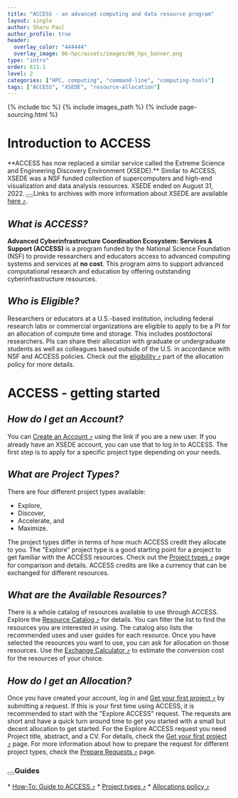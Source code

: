 ```yaml
---
title: "ACCESS - an advanced computing and data resource program"
layout: single
author: Sharu Paul
author_profile: true
header:
  overlay_color: "444444"
  overlay_image: 06-hpc/assets/images/06_hpc_banner.png
type: "intro"
order: 611.1
level: 2
categories: ["HPC, computing", "command-line", "computing-tools"]
tags: ["ACCESS", "XSEDE", "resource-allocation"]
---
```


{% include toc %}
{% include images_path %}
{% include page-sourcing.html %}


# Introduction to ACCESS

<div class="warning" markdown="1">
**ACCESS has now replaced a similar service called the Extreme Science and Engineering Discovery Environment (XSEDE).** Similar to ACCESS, XSEDE was a NSF funded collection of supercomputers and high-end visualization and data analysis resources. XSEDE ended on August 31, 2022. <base class="mb">
<button class="btn more mr"></button>Links to archives with more information about XSEDE are available <a href="https://portal.xsede.org/#/guest" target="_blank">here ⤴</a>.
</div>

## *What is ACCESS?*

**Advanced Cyberinfrastructure Coordination Ecosystem: Services & Support (ACCESS)** is a program funded by the National Science Foundation (NSF) to provide researchers and educators access to advanced computing systems and services at <b>no cost</b>. This program aims to support advanced computational research and education by offering outstanding cyberinfrastructure resources.


## *Who is Eligible?*

Researchers or educators at a U.S.-based institution, including federal research labs or commercial organizations are eligible to apply to be a PI for an allocation of compute time and storage. This includes postdoctoral researchers. PIs can share their allocation with graduate or undergraduate students as well as colleagues based outside of the U.S. in accordance with NSF and ACCESS policies. Check out the <a href="https://allocations.access-ci.org/allocations-policy#eligibility" target="_blank">eligibility ⤴</a> part of the allocation policy for more details.


# ACCESS - getting started

## *How do I get an Account?*

You can <a href="https://operations.access-ci.org/identity/new-user" target="_blank">Create an Account ⤴</a> using the link if you are a new user. If you already have an XSEDE account, you can use that to log in to ACCESS. The first step is to apply for a specific project type depending on your needs.


## *What are Project Types?*

There are four different project types available:
* Explore,
* Discover,
* Accelerate, and
* Maximize.

The project types differ in terms of how much ACCESS credit they allocate to you. The "Explore" project type is a good starting point for a project to get familiar with the ACCESS resources. Check out the <a href="https://allocations.access-ci.org/project-types" target="_blank">Project types ⤴</a> page for comparison and details. ACCESS credits are like a currency that can be exchanged for different resources.


## *What are the Available Resources?*

There is a whole catalog of resources available to use through ACCESS. Explore the <a href="https://allocations.access-ci.org/resources" target="_blank">Resource Catalog ⤴</a> for details. You can filter the list to find the resources you are interested in using. The catalog also lists the recommended uses and user guides for each resource. Once you have selected the resources you want to use, you can ask for allocation on those resources. Use the <a href="https://allocations.access-ci.org/exchange_calculator" target="_blank">Exchange Calculator ⤴</a> to estimate the conversion cost for the resources of your choice.


## *How do I get an Allocation?*

Once you have created your account, log in and <a href="https://allocations.access-ci.org/get-your-first-project" target="_blank">Get your first project ⤴</a> by submitting a request. If this is your first time using ACCESS, it is recommended to start with the "Explore ACCESS" request. The requests are short and have a quick turn around time to get you started with a small but decent allocation to get started. For the Explore ACCESS request you need Project title, abstract, and a CV. For details, check the <a href="https://allocations.access-ci.org/get-your-first-project" target="_blank">Get your first project ⤴</a> page. For more information about how to prepare the request for different project types, check the <a href="https://allocations.access-ci.org/prepare-requests" target="_blank">Prepare Requests ⤴</a> page.


### <button class="btn more mr"></button>Guides

<div class="more before" data-before="" markdown="1">
* <a href="https://allocations.access-ci.org/how-to" target="_blank">How-To: Guide to ACCESS ⤴</a>
* <a href="https://allocations.access-ci.org/project-types" target="_blank">Project types ⤴</a>
* <a href="https://allocations.access-ci.org/allocations-policy" target="_blank">Allocations policy ⤴</a>
</div>
